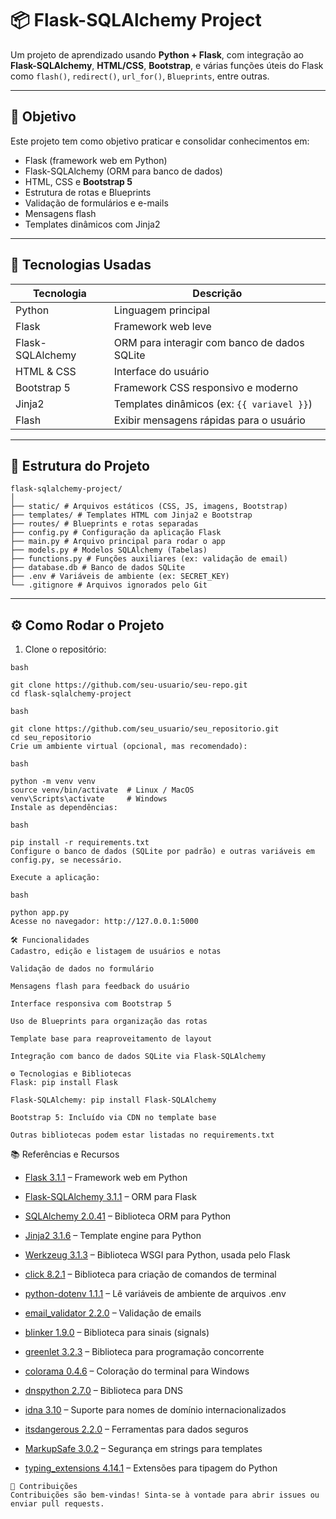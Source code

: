 # 📦 Flask-SQLAlchemy Project

Um projeto de aprendizado usando **Python + Flask**, com integração ao **Flask-SQLAlchemy**, **HTML/CSS**, **Bootstrap**, e várias funções úteis do Flask como `flash()`, `redirect()`, `url_for()`, `Blueprints`, entre outras.

---

## 🚀 Objetivo

Este projeto tem como objetivo praticar e consolidar conhecimentos em:
- Flask (framework web em Python)
- Flask-SQLAlchemy (ORM para banco de dados)
- HTML, CSS e **Bootstrap 5**
- Estrutura de rotas e Blueprints
- Validação de formulários e e-mails
- Mensagens flash
- Templates dinâmicos com Jinja2

---

## 🧠 Tecnologias Usadas

| Tecnologia        | Descrição                                       |
|-------------------|-------------------------------------------------|
| Python            | Linguagem principal                             |
| Flask             | Framework web leve                              |
| Flask-SQLAlchemy  | ORM para interagir com banco de dados SQLite    |
| HTML & CSS        | Interface do usuário                            |
| Bootstrap 5       | Framework CSS responsivo e moderno              |
| Jinja2            | Templates dinâmicos (ex: `{{ variavel }}`)      |
| Flash             | Exibir mensagens rápidas para o usuário         |

---

## 📁 Estrutura do Projeto
```
flask-sqlalchemy-project/
│
├── static/ # Arquivos estáticos (CSS, JS, imagens, Bootstrap)
├── templates/ # Templates HTML com Jinja2 e Bootstrap
├── routes/ # Blueprints e rotas separadas
├── config.py # Configuração da aplicação Flask
├── main.py # Arquivo principal para rodar o app
├── models.py # Modelos SQLAlchemy (Tabelas)
├── functions.py # Funções auxiliares (ex: validação de email)
├── database.db # Banco de dados SQLite
├── .env # Variáveis de ambiente (ex: SECRET_KEY)
└── .gitignore # Arquivos ignorados pelo Git
```

---

## ⚙️ Como Rodar o Projeto

1. Clone o repositório:
```
bash

git clone https://github.com/seu-usuario/seu-repo.git
cd flask-sqlalchemy-project

bash

git clone https://github.com/seu_usuario/seu_repositorio.git
cd seu_repositorio
Crie um ambiente virtual (opcional, mas recomendado):

bash

python -m venv venv
source venv/bin/activate  # Linux / MacOS
venv\Scripts\activate     # Windows
Instale as dependências:

bash

pip install -r requirements.txt
Configure o banco de dados (SQLite por padrão) e outras variáveis em config.py, se necessário.

Execute a aplicação:

bash

python app.py
Acesse no navegador: http://127.0.0.1:5000

🛠 Funcionalidades
Cadastro, edição e listagem de usuários e notas

Validação de dados no formulário

Mensagens flash para feedback do usuário

Interface responsiva com Bootstrap 5

Uso de Blueprints para organização das rotas

Template base para reaproveitamento de layout

Integração com banco de dados SQLite via Flask-SQLAlchemy

⚙️ Tecnologias e Bibliotecas
Flask: pip install Flask

Flask-SQLAlchemy: pip install Flask-SQLAlchemy

Bootstrap 5: Incluído via CDN no template base

Outras bibliotecas podem estar listadas no requirements.txt
```
📚 Referências e Recursos

- [Flask 3.1.1](https://flask.palletsprojects.com/en/3.1.x/) – Framework web em Python

- [Flask-SQLAlchemy 3.1.1](https://flask-sqlalchemy.palletsprojects.com/en/3.1.x/) – ORM para Flask

- [SQLAlchemy 2.0.41](https://docs.sqlalchemy.org/en/20/) – Biblioteca ORM para Python

- [Jinja2 3.1.6](https://jinja.palletsprojects.com/en/3.1.x/) – Template engine para Python

- [Werkzeug 3.1.3](https://werkzeug.palletsprojects.com/en/3.1.x/) – Biblioteca WSGI para Python, usada pelo Flask

- [click 8.2.1](https://click.palletsprojects.com/en/8.2.x/) – Biblioteca para criação de comandos de terminal

- [python-dotenv 1.1.1](https://github.com/theskumar/python-dotenv) – Lê variáveis de ambiente de arquivos .env

- [email_validator 2.2.0](https://pypi.org/project/email-validator/) – Validação de emails

- [blinker 1.9.0](https://pypi.org/project/blinker/) – Biblioteca para sinais (signals)

- [greenlet 3.2.3](https://pypi.org/project/greenlet/) – Biblioteca para programação concorrente

- [colorama 0.4.6](https://pypi.org/project/colorama/) – Coloração do terminal para Windows

- [dnspython 2.7.0](https://pypi.org/project/dnspython/) – Biblioteca para DNS

- [idna 3.10](https://pypi.org/project/idna/) – Suporte para nomes de domínio internacionalizados

- [itsdangerous 2.2.0](https://pypi.org/project/itsdangerous/) – Ferramentas para dados seguros

- [MarkupSafe 3.0.2](https://pypi.org/project/MarkupSafe/) – Segurança em strings para templates

- [typing_extensions 4.14.1](https://pypi.org/project/typing-extensions/) – Extensões para tipagem do Python

```
🤝 Contribuições
Contribuições são bem-vindas! Sinta-se à vontade para abrir issues ou enviar pull requests. 